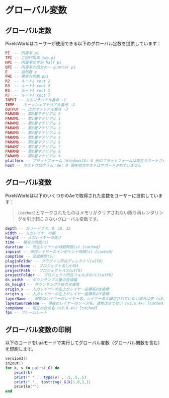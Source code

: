 # グローバル変数

## グローバル定数

PixelsWorldはユーザーが使用できる以下のグローバル定数を提供しています：

```lua:const.lua
PI  -- 円周率 pi
TPI -- 二倍円周率 two pi
HPI -- 円周率の半分 half pi
QPI -- 円周率の四分の一 quarter pi
E   -- 自然数 e
PHI -- 黄金分割数 phi
R2  -- ルート2 root 2
R3  -- ルート3 root 3
R5  -- ルート5 root 5
R7  -- ルート7 root 7
INPUT -- 入力マテリアル番号 -1
TEMP -- キャッシュマテリアル番号 -2
OUTPUT -- 出力マテリアル番号 -3
PARAM0 -- 第0層マテリアル 0
PARAM1 -- 第1層マテリアル 1
PARAM2 -- 第2層マテリアル 2
PARAM3 -- 第3層マテリアル 3
PARAM4 -- 第4層マテリアル 4
PARAM5 -- 第5層マテリアル 5
PARAM6 -- 第6層マテリアル 6
PARAM7 -- 第7層マテリアル 7
PARAM8 -- 第8層マテリアル 8
PARAM9 -- 第9層マテリアル 9
platform -- プラットフォーム：Windows10: 0 他のプラットフォームは現在サポートされていません
host -- ホストプログラム：Ae: 0 現在他のホストはサポートされていません
```

## グローバル変数

PixelsWorldは以下のいくつかのAeで取得された変数をユーザーに提供しています：

> `[cached]`とマークされたものはメモリがクリアされない限り再レンダリングを引き起こさないグローバル変数です。

```lua:globalvars.lua
depth -- カラーデプス，8，16，32
width -- 入力レイヤーの幅
height -- 入力レイヤーの高さ
time -- 現在の時間(s)
duration -- 所在レイヤーの持続時間(s) [cached]
inpoint -- 所在レイヤーのインポイント時間(s) [cached]
compTime -- 合成時間(s)
pluginFolder -- プラグイン所在ディレクトリ(utf8)
projectName -- プロジェクト名(utf8)
projectPath -- プロジェクトパス(utf8)
projectFolder -- プロジェクト所在フォルダのパス(utf8)
ds_width -- ダウンサンプル後の合成幅
ds_height -- ダウンサンプル後の合成高
origin_x -- 入力レイヤーの左上がレイヤー座標系のX座標
origin_y -- 入力レイヤーの左上がレイヤー座標系のY座標
layerName -- 現在のレイヤーのレイヤー名，レイヤー名が設定されていない場合は空 (v3.6.4+) [cached]
layerSourceName -- 現在のレイヤーのソース名、通常は空でない (v3.6.4+) [cached]
compName -- 現在の合成名 (v3.6.4+) [cached]
fps -- フレームレート
```

## グローバル変数の印刷

以下のコードをLuaモードで実行してグローバル変数（グローバル関数を含む）を印刷します。

```lua:printGlobals.lua
version3()
in2out()
for k, v in pairs(_G) do
    print(k)
    print(" " .. type(v) , .5,.5,.5)
    print(" ".. tostring(_G[k]),0,1,1)
    println("")
end
```